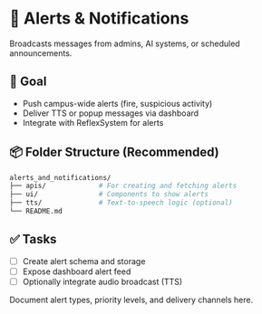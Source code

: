 # 🔔 Alerts & Notifications

Broadcasts messages from admins, AI systems, or scheduled announcements.

## 🎯 Goal

- Push campus-wide alerts (fire, suspicious activity)
- Deliver TTS or popup messages via dashboard
- Integrate with ReflexSystem for alerts

## 📦 Folder Structure (Recommended)

```bash
alerts_and_notifications/
├── apis/             # For creating and fetching alerts
├── ui/               # Components to show alerts
├── tts/              # Text-to-speech logic (optional)
└── README.md
```

## ✅ Tasks

- [ ] Create alert schema and storage
- [ ] Expose dashboard alert feed
- [ ] Optionally integrate audio broadcast (TTS)

Document alert types, priority levels, and delivery channels here.